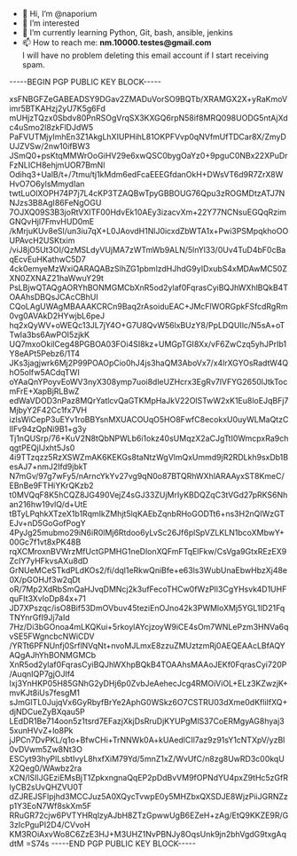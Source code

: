 - 👋 Hi, I’m @naporium
- 👀 I’m interested
- 🌱 I’m currently learning Python, Git, bash, ansible, jenkins
- 📫 How to reach me: __nm.10000.testes@gmail.com__<br>
          I will have no problem deleting this email account if I start receiving spam.


-----BEGIN PGP PUBLIC KEY BLOCK-----

xsFNBGFZeGABEADSY9DGav2ZMADuVorSO9BQTb/XRAMGX2X+yRaKmoVimr5BTKAHzj2yU7K5g6Fd
mUHjzTQzx0Sbdv80PnRSOgVrqSX3KXGQ6rpN58if8MRQ098UODG5ntAjXdc4uSmo2l8zkFlDJdW5
PaFVUTMjyImhEn3Z1AkgLhXIUPHihL81OKPFVvp0qNVfmUfTDCar8X/ZmyDUJZVSw/2nw10ifBW3
JSmQ0+psKtqMMWrOoGiHV29e6xwQSC0bygOaYz0+9pguC0NBx22XPuDrFzNLICH8ehjmUOR7BmNl
Odihq3+UalB/t+/7tmu/tj1kMdm6edFcaEEEGfdanOkH+DWsVT6d9R7ZrX8WHvO7O6ylsMmydIan
twtLuOlXOPH74P7j7L4cKP3TZAQBwTpyGBBOUG76Qpu3zROGMDtzATJ7NNJzs3B8AgI86FeNgOGU
7OJXQ09S3B3joRtVXlTF00HdvEk10AEy3izacvXm+22Y77NCNsuEGQqRzimGNQvHjl7FmvHUD0mE
/kMrjuKUv8eSl/un3iu7qX+L0JAovdH1NlJ0icxdZbWTA1x+Pwi3PSMpqkhoOOUPAvcH2USKtxim
/viJ8jO5Ut3OI/QzMSLdyVUjMA7zWTmWb9ALN/5lnYl33/0Uv4TuD4bF0cBaqEcvEuHKathwC5D7
4ck0emyeMzWxiQARAQABzSlhZG1pbmlzdHJhdG9yIDxubS4xMDAwMC50ZXN0ZXNAZ21haWwuY29t
PsLBjwQTAQgAORYhBONMGMCbXnR5od2ylaf0FqrasCyiBQJhWXhlBQkB4TOAAhsDBQsJCAcCBhUI
CQoLAgUWAgMBAAAKCRCn9Baq2rAsoiduEAC+JMcFlWORGpkFSfcdRgRm0vg0AVAkD2HYwjbL6peJ
hq2xQyWV+oWEQc13JL7jY4O+G7U8QvW56lxBUzY8/PpLDQUIlc/N5sA+oTTwIa3bs6AwPOI5zjkK
UQ7mxoOkilCeg48PGBOA03FOi4SI8kz+UMGpTGI8Xx/vF6ZwCzq5yhJPrIb1Y8eAPt5Pebz6/1T4
JKs3jagjwrk6Mj2P99POAOpCio0hJ4js3haQM3AboVx7/x4lrXGYOsRadtW4QhO5olfw5ACdqTWI
oYAaQnYPoyvEoWV3nyX308ymp7uoi8dleUZHcrx3EgRv7lVFYG2650lJtkTocmFrE+XapBjRLBwZ
edWaVDOD3nPaz8MQrYatlcvQaGTKMpHaJkV22OlSTwW2xK1Eu8loEJqBFj7MjbyY2F42Cc1fx7VH
izlsWiCepP3uEYv1roBBYsnMXUACOUqO5HO8FwfC8ecokxU0uyWLMaQtzClIFv94zQpNi9B1+g3y
Tj1nQUSrp/76+KuV2N8tQbNPWLb6i1okz40sUMqzX2aCJgTtI0WmcpxRa9chqgtPEQjIJxht5Js0
4i9TTzqzz5RzXSWZmAK6KEKGs8taNtzWgVlmQxUmmd9jR2RDLkh9sxDb1BesAJ7+nmJ2Ifd9jbkT
N7mGv/97g7wFy5/nArncYkYv27vg9qN0o87BTQRhWXhlARAAyxST8KmeC/EBnBe9FTHiYKrQKzb2
t0MVQqF8K5hCQZ8JG490VejZ4sGJ33ZUjMrIyKBDQZqC3tVGd27pRKS6Nhan216hw19vlQ/d+UtE
tBTyLPqhkXTzeX1b1RqmIkZMhjt5lqKAEbZqnbRHoGODTt6+ns3H2nQIWzGTEJv+nD5GoGofPogY
4PyJg25mubmo29iN6iR0lMj6Rtdoo6yLvSc26Jf6plSpVZLKLN1bcoXMbwY+00Gc7f1vt8xPK48B
rqXCMroxnBVWrzMfUctGPMHG1neDlonXQFmFTqElFkw/CsVga9GtxREzEX9ZcIY7yHFkvsAXu8dD
GrNUeMCeSTkdPLdKOs2/fi/dql1eRkwQniBfe+e63ls3WubUnaEbwHbzXj48e0X/pGOHJf3w2qDt
oR/7Mp2XdRbSmQaHJvqDMNcj2k3ufFecoTHCw0fWzPIl3CgYHsvk4D1UHFquFIt3XvIoDp84x+71
JD7XPszqc/isO8Bif53DmOVbuv45teziEnOJno42k3PWMloXMj5YGL1ID21FqTNYnrGfI9Jj7aId
7Hz/Di3bGOnoa4mLKQKui+5rkoylAYcjzoyW9iCE4sOm7WNLePzm3HNVa6qvSE5FWgncbcNWiCDV
/YRTt6PFNUnfj0SrflNVqNt+nvoMJLmxE8zzuZMUztzmRj0AEQEAAcLBfAQYAQgAJhYhBONMGMCb
XnR5od2ylaf0FqrasCyiBQJhWXhpBQkB4TOAAhsMAAoJEKf0FqrasCyi720P/AuqnIQP7gjOJIf4
lxj3YnHKP05H85GNhG2yDHj6p0ZvbJeAehecJcg4RMOiViOL+ELz3KZwzjK+mvKJt8iUs7fesgM1
sJmGITL0JujqVx6GyRbyfBrYe2AphG0WSkz6O7CSTRU03dXme0dKfliIfXQ+djNDCueZyBXqau5P
LEdDR1Be714oon5z1tsrd7EFazjXkjDsRruDjKYUPgMlS37CoERMgyAG8hyaj35xunHVvZ+lo8Pk
jJPCn7DvPKL/q1o+BfwCHi+TrNNWk0A+kUAedlCIl7az9z91sY1cNTXpV/yzBl0vDVwm5Zw8Nt3O
ESCyt93hyPlLsbtIvyL8hxfXiM79Yd/5mnZ1xZ/WvUfC/n8zg8UwRD3c00kqUX2Qeg0/WAwbz2ra
xCN/lSIlJGEziEMsBjT1ZpkxngnaQqEP2pDdBvVM9fOPNdYU4pxZ9tHc5zGfRlyCB2sUvQHZVU0T
dZJREJSFlpjhd3MCCJuz5A0XQycTvwpE0y5MHZbxQXSDJE8WjzPiiJGRNZzp1Y3EoN7Wf8skXm5F
RRuGR72cjw6PVTYHRqlzyAJbH8ZTzGpwwUgB6EZeH+zAg/EtQ9KKZE9R/G3zIcPguPI2D4/CVvoH
KM3ROiAxvWo8C6ZzE3HJ+M3UHZ1NvPBNJy8OqsUnk9jn2bhVgdG9txgAqdtM
=S74s
-----END PGP PUBLIC KEY BLOCK-----


<!---
naporium/naporium is a ✨ special ✨ repository because its `README.md` (this file) appears on your GitHub profile.
You can click the Preview link to take a look at your changes.
--->

